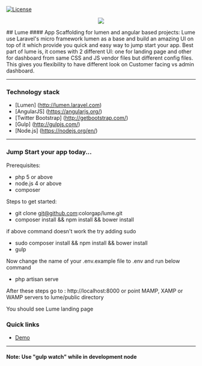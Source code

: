 
[![License](https://poser.pugx.org/colorgap/lume/license.svg)](https://packagist.org/packages/colorgap/lume)
<p align="center">
  <a href="http://lume.colorgap.com">
    <img src="https://raw.githubusercontent.com/colorgap/lume/master/public/images/lume160.png">
  </a>
</p>
## Lume
#### App Scaffolding for lumen and angular based projects:
Lume use Laravel's micro framework lumen as a base and build an amazing UI on top of it which provide you quick and easy way to jump start your app.
Best part of lume is, it comes with 2 different UI: one for landing page and other for dashboard from same CSS and JS vendor files but different config files. This gives you flexibility to have different look on Customer facing vs admin dashboard.

------------------
### Technology stack
- [Lumen] (http://lumen.laravel.com)
- [AngularJS] (https://angularjs.org/)
- [Twitter Bootstrap] (http://getbootstrap.com/)
- [Gulp] (http://gulpjs.com/)
- [Node.js] (https://nodejs.org/en/)

------------------
### Jump Start your app today...
Prerequisites:
- php 5 or above
- node.js 4 or above
- composer

Steps to get started:
- git clone git@github.com:colorgap/lume.git
- composer install && npm install && bower install

if above command doesn't work the try adding sudo
- sudo composer install && npm install && bower install
- gulp

Now change the name of your .env.example file to .env and run below command 
- php artisan serve

After these steps go to : http://localhost:8000 or point MAMP, XAMP or WAMP servers to lume/public directory

You should see Lume landing page

### Quick links
- [Demo](http://lume.colorgap.com/)

---------------
#### Note: Use "gulp watch" while in development node
